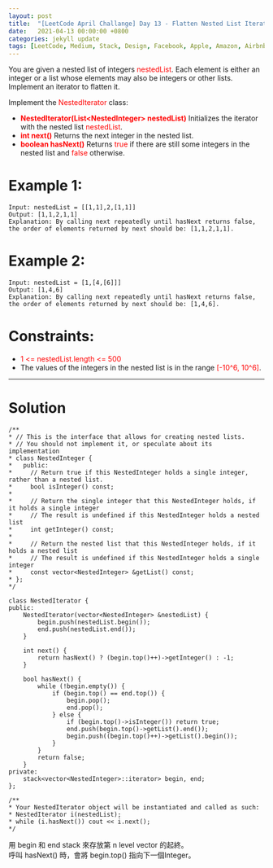 ```yaml
---
layout: post
title:  "[LeetCode April Challange] Day 13 - Flatten Nested List Iterator"
date:   2021-04-13 00:00:00 +0800
categories: jekyll update
tags: [LeetCode, Medium, Stack, Design, Facebook, Apple, Amazon, Airbnb, LinkedIn, Bloomberg, Oracle]
---
```

You are given a nested list of integers <font color="red">nestedList</font>. Each element is either an integer or a list whose elements may also be integers or other lists. Implement an iterator to flatten it.

Implement the <font color="red">NestedIterator</font> class:

- **<font color="red">NestedIterator(List&lt;NestedInteger&gt; nestedList)</font>** Initializes the iterator with the nested list <font color="red">nestedList</font>.
- **<font color="red">int next()</font>** Returns the next integer in the nested list.
- **<font color="red">boolean hasNext()</font>** Returns <font color="red">true</font> if there are still some integers in the nested list and <font color="red">false</font> otherwise.

# Example 1:

    Input: nestedList = [[1,1],2,[1,1]]
    Output: [1,1,2,1,1]
    Explanation: By calling next repeatedly until hasNext returns false, the order of elements returned by next should be: [1,1,2,1,1].

# Example 2:

    Input: nestedList = [1,[4,[6]]]
    Output: [1,4,6]
    Explanation: By calling next repeatedly until hasNext returns false, the order of elements returned by next should be: [1,4,6].
 

# Constraints:

- <font color="red">1 <= nestedList.length <= 500</font>
- The values of the integers in the nested list is in the range <font color="red">[-10^6, 10^6]</font>.

______________________  

# Solution  

    /**
    * // This is the interface that allows for creating nested lists.
    * // You should not implement it, or speculate about its implementation
    * class NestedInteger {
    *   public:
    *     // Return true if this NestedInteger holds a single integer, rather than a nested list.
    *     bool isInteger() const;
    *
    *     // Return the single integer that this NestedInteger holds, if it holds a single integer
    *     // The result is undefined if this NestedInteger holds a nested list
    *     int getInteger() const;
    *
    *     // Return the nested list that this NestedInteger holds, if it holds a nested list
    *     // The result is undefined if this NestedInteger holds a single integer
    *     const vector<NestedInteger> &getList() const;
    * };
    */

    class NestedIterator {
    public:
        NestedIterator(vector<NestedInteger> &nestedList) {
            begin.push(nestedList.begin());
            end.push(nestedList.end());
        }
        
        int next() {
            return hasNext() ? (begin.top()++)->getInteger() : -1;
        }
        
        bool hasNext() {
            while (!begin.empty()) {
                if (begin.top() == end.top()) {
                    begin.pop();
                    end.pop();
                } else {
                    if (begin.top()->isInteger()) return true;
                    end.push(begin.top()->getList().end());
                    begin.push((begin.top()++)->getList().begin());
                }
            }
            return false;
        }
    private:
        stack<vector<NestedInteger>::iterator> begin, end;
    };

    /**
    * Your NestedIterator object will be instantiated and called as such:
    * NestedIterator i(nestedList);
    * while (i.hasNext()) cout << i.next();
    */

用 begin 和 end stack 來存放第 n level vector 的起終。  
呼叫 hasNext() 時，會將 begin.top() 指向下一個Integer。  